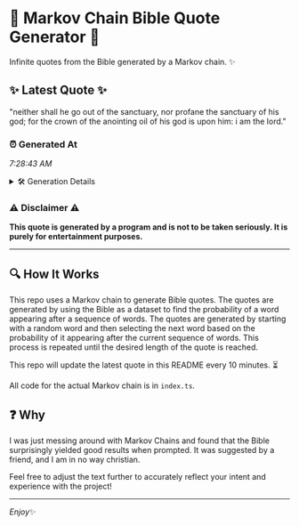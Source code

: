 # 📖 Markov Chain Bible Quote Generator 📖

Infinite quotes from the Bible generated by a Markov chain. ✨

## ✨ Latest Quote ✨
"neither shall he go out of the sanctuary, nor profane the sanctuary of his god; for the crown of the anointing oil of his god is upon him: i am the lord."

### ⏰ Generated At
*7:28:43 AM*

<details>
    <summary>🛠️ Generation Details</summary>
    <p>
        <strong>🌱 Seed:</strong> neither<br>
        <strong>🔄 Iterations:</strong> 31<br>
        <strong>📜 Context History:</strong><br>[ neither ]: shall<br>[ neither, shall ]: he<br>[ neither, shall, he ]: go<br>[ neither, shall, he, go ]: out<br>[ neither, shall, he, go, out ]: of<br>[ neither, shall, he, go, out, of ]: the<br>[ shall, he, go, out, of, the ]: sanctuary,<br>[ he, go, out, of, the, sanctuary, ]: nor<br>[ go, out, of, the, sanctuary,, nor ]: profane<br>[ out, of, the, sanctuary,, nor, profane ]: the<br>[ of, the, sanctuary,, nor, profane, the ]: sanctuary<br>[ the, sanctuary,, nor, profane, the, sanctuary ]: of<br>[ sanctuary,, nor, profane, the, sanctuary, of ]: his<br>[ nor, profane, the, sanctuary, of, his ]: god;<br>[ profane, the, sanctuary, of, his, god; ]: for<br>[ the, sanctuary, of, his, god;, for ]: the<br>[ sanctuary, of, his, god;, for, the ]: crown<br>[ of, his, god;, for, the, crown ]: of<br>[ his, god;, for, the, crown, of ]: the<br>[ god;, for, the, crown, of, the ]: anointing<br>[ for, the, crown, of, the, anointing ]: oil<br>[ the, crown, of, the, anointing, oil ]: of<br>[ crown, of, the, anointing, oil, of ]: his<br>[ of, the, anointing, oil, of, his ]: god<br>[ the, anointing, oil, of, his, god ]: is<br>[ anointing, oil, of, his, god, is ]: upon<br>[ oil, of, his, god, is, upon ]: him:<br>[ of, his, god, is, upon, him: ]: i<br>[ his, god, is, upon, him:, i ]: am<br>[ god, is, upon, him:, i, am ]: the<br>[ is, upon, him:, i, am, the ]: lord.<br>
    </p>
</details>

### ⚠️ Disclaimer ⚠️
**This quote is generated by a program and is not to be taken seriously. It is purely for entertainment purposes.**

---

## 🔍 How It Works

This repo uses a Markov chain to generate Bible quotes. The quotes are generated by using the Bible as a dataset to find the probability of a word appearing after a sequence of words. The quotes are generated by starting with a random word and then selecting the next word based on the probability of it appearing after the current sequence of words. This process is repeated until the desired length of the quote is reached.

This repo will update the latest quote in this README every 10 minutes. ⏳

All code for the actual Markov chain is in `index.ts`.

## ❓ Why

I was just messing around with Markov Chains and found that the Bible surprisingly yielded good results when prompted. 
It was suggested by a friend, and I am in no way christian.

Feel free to adjust the text further to accurately reflect your intent and experience with the project!

---

*Enjoy*✨
